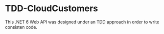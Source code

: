 # TDD-CloudCustomers
This .NET 6 Web API was designed under an TDD approach in order to write consisten code.
